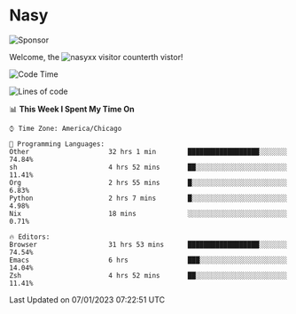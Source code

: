# Nasy

<!--
<p align="center">
<img height="200" src="https://github-readme-stats.vercel.app/api?username=nasyxx&count_private=true&show_icons=true&theme=dracula&include_all_commits=true"/>
<img height="200" src="https://github-readme-stats.vercel.app/api/top-langs/?username=nasyxx&theme=dracula&hide=html,jupyter+notebook&count_private=true&show_icons=true"/>
</p>

  
----------------
-->

![Sponsor](https://img.shields.io/static/v1.svg?label=Sponsor&message=%E2%9D%A4&logo=GitHub&style=flat&color=pink)
 
Welcome, the ![nasyxx visitor counter](https://count.getloli.com/get/@nasyxx?theme=rule34)th vistor!
 
<!--START_SECTION:waka-->
![Code Time](http://img.shields.io/badge/Code%20Time-3%2C043%20hrs%2033%20mins-blue)

![Lines of code](https://img.shields.io/badge/From%20Hello%20World%20I%27ve%20Written-5%20Million%20lines%20of%20code-blue)

📊 **This Week I Spent My Time On** 

```text
⌚︎ Time Zone: America/Chicago

💬 Programming Languages: 
Other                    32 hrs 1 min        ██████████████████░░░░░░░   74.84% 
sh                       4 hrs 52 mins       ██░░░░░░░░░░░░░░░░░░░░░░░   11.41% 
Org                      2 hrs 55 mins       █░░░░░░░░░░░░░░░░░░░░░░░░   6.83% 
Python                   2 hrs 7 mins        █░░░░░░░░░░░░░░░░░░░░░░░░   4.98% 
Nix                      18 mins             ░░░░░░░░░░░░░░░░░░░░░░░░░   0.71%

🔥 Editors: 
Browser                  31 hrs 53 mins      ██████████████████░░░░░░░   74.54% 
Emacs                    6 hrs               ███░░░░░░░░░░░░░░░░░░░░░░   14.04% 
Zsh                      4 hrs 52 mins       ██░░░░░░░░░░░░░░░░░░░░░░░   11.41%

```


 Last Updated on 07/01/2023 07:22:51 UTC
<!--END_SECTION:waka-->

<!-- ![visitors](https://visitor-badge.laobi.icu/badge?page_id=nasyxx.nasyxx) -->
